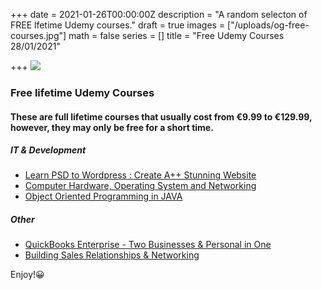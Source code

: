 +++
date = 2021-01-26T00:00:00Z
description = "A random selecton of FREE lfetime Udemy courses."
draft = true
images = ["/uploads/og-free-courses.jpg"]
math = false
series = []
title = "Free Udemy Courses 28/01/2021"

+++
![](/uploads/og-free-courses.jpg)

### Free lifetime Udemy Courses

#### These are full lifetime courses that usually cost from €9.99 to €129.99, however, they may only be free for a short time.

##### IT & Development

* [Learn PSD to Wordpress : Create A++ Stunning Website](https://www.udemy.com/course/psd-to-wordpress-elementor/?ranMID=39197&ranEAID=TnL5HPStwNw&ranSiteID=TnL5HPStwNw-kDo5LCJoFnqnGumtRSvp1g&LSNPUBID=TnL5HPStwNw&utm_source=aff-campaign&utm_medium=udemyads&couponCode=FRIENDS)
* [Computer Hardware, Operating System and Networking](https://www.udemy.com/course/computer-hardware-operating-system-and-networking-r/?ranMID=39197&ranEAID=TnL5HPStwNw&ranSiteID=TnL5HPStwNw-Nl3h8ZpJWdsvTMXVof2Udg&LSNPUBID=TnL5HPStwNw&utm_source=aff-campaign&utm_medium=udemyads&couponCode=COMETJHNEFREE)
* [Object Oriented Programming in JAVA](https://www.udemy.com/course/object-oriented-programming-in-java/)

##### Other

* [QuickBooks Enterprise - Two Businesses & Personal in One](https://www.udemy.com/course/quickbooks-enterprise-2020-two-businesses-personal-in-one/?ranMID=39197&ranEAID=TnL5HPStwNw&ranSiteID=TnL5HPStwNw-wgAL.aAvv9H4aW5em5231w&LSNPUBID=TnL5HPStwNw&utm_source=aff-campaign&utm_medium=udemyads&couponCode=9523349A9230B90E942E)
* [Building Sales Relationships & Networking](https://www.udemy.com/course/building-sales-relationships-networking/?ranMID=39197&ranEAID=TnL5HPStwNw&ranSiteID=TnL5HPStwNw-9c6RXI9tZD0ethYg_PFLeA&LSNPUBID=TnL5HPStwNw&utm_source=aff-campaign&utm_medium=udemyads&couponCode=JANUARY2021)

Enjoy!😀